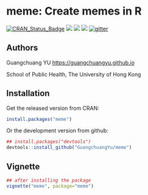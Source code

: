 # meme: Create memes in R


[![CRAN_Status_Badge](http://www.r-pkg.org/badges/version/meme?color=green)](https://cran.r-project.org/package=meme)
![](http://cranlogs.r-pkg.org/badges/grand-total/meme?color=green)
![](http://cranlogs.r-pkg.org/badges/meme?color=green)
![](http://cranlogs.r-pkg.org/badges/last-week/meme?color=green)
[![gitter](https://img.shields.io/badge/GITTER-join%20chat-green.svg)](https://gitter.im/GuangchuangYu/Bioinformatics)


## Authors

Guangchuang YU <https://guangchuangyu.github.io>

School of Public Health, The University of Hong Kong

## Installation

Get the released version from CRAN:

```r
install.packages("meme")
```

Or the development version from github:

```r
## install.packages("devtools")
devtools::install_github("GuangchuangYu/meme")
```


## Vignette

```r
## after installing the package
vignette("meme", package="meme")
```
